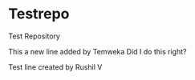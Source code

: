 # Testrepo
Test Repository 

This a new line added by Temweka 
Did I do this right?

Test line created by Rushil V